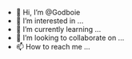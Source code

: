 - 👋 Hi, I’m @Godboie
- 👀 I’m interested in ...
- 🌱 I’m currently learning ...
- 💞️ I’m looking to collaborate on ...
- 📫 How to reach me ...

<!---
Godboie/Godboie is a ✨ special ✨ repository because its `README.md` (this file) appears on your GitHub profile.
You can click the Preview link to take a look at your changes.
--->
